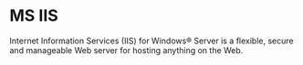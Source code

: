 # MS IIS

Internet Information Services (IIS) for Windows® Server is a flexible, secure and manageable Web server for hosting anything on the Web.
